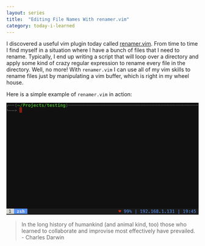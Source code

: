 ```yaml
---
layout: series
title:  "Editing File Names With renamer.vim"
category: today-i-learned
---
```


I discovered a useful vim plugin today called [renamer.vim][renamer]. From time to time I find myself in a situation where I have a bunch of files that I need to rename. Typically, I end up writing a script that will loop over a directory and apply some kind of crazy regular expression to rename every file in the directory. Well, no more! With `renamer.vim` I can use all of my vim skills to rename files just by manipulating a vim buffer, which is right in my wheel house. 

Here is a simple example of `renamer.vim` in action:

![Renamer In Action][gif]

> In the long history of humankind (and animal kind, too) those who learned to collaborate and improvise most effectively have prevailed. - Charles Darwin

[renamer]: http://www.vim.org/scripts/script.php?script_id=1721
[gif]: /assets/images/today-i-learned/renamer.gif
